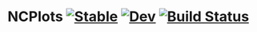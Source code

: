 # NCPlots [![Stable](https://img.shields.io/badge/docs-stable-blue.svg)](https://roelstappers.github.io/NCPlots.jl/stable/) [![Dev](https://img.shields.io/badge/docs-dev-blue.svg)](https://roelstappers.github.io/NCPlots.jl/dev/) [![Build Status](https://github.com/roelstappers/NCPlots.jl/actions/workflows/CI.yml/badge.svg?branch=main)](https://github.com/roelstappers/NCPlots.jl/actions/workflows/CI.yml?query=branch%3Amain)
